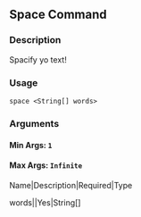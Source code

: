 ## Space Command

### Description

Spacify yo text!

### Usage

`space <String[] words>`

### Arguments

#### Min Args: `1`

#### Max Args: `Infinite`

Name|Description|Required|Type

words||Yes|String[]